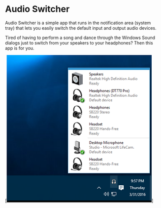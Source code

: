 Audio Switcher
==============

Audio Switcher is a simple app that runs in the notification area (system tray) that lets you easily switch the default input and output audio devices.

Tired of having to perform a song and dance through the Windows Sound dialogs just to switch from your speakers to your headphones? Then this app is for you.

[![ScreenShot](https://github.com/davkean/audio-switcher/blob/master/resources/AudioSwitcher.png)]
